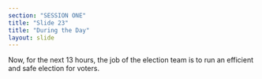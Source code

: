 ```yaml
---
section: "SESSION ONE"
title: "Slide 23"
title: "During the Day"
layout: slide
---
```


Now, for the next 13 hours, the job of the election team is to run an efficient and safe election for voters.
